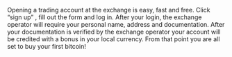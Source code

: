 Opening a trading account at the exchange is easy, fast and free. Click “sign up” , fill out the form and log in.  After your login, the exchange operator will require your personal name, address and documentation. After your documentation is verified by the exchange operator your account will be credited with a bonus in your local currency. From that point you are all set to buy your first bitcoin!
